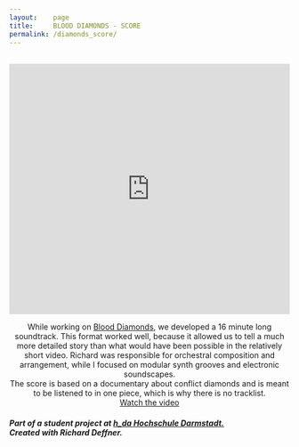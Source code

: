 ```yaml
---
layout:    page
title:     BLOOD DIAMONDS - SCORE
permalink: /diamonds_score/
---
```

<div align="center">
<br>

<iframe width="100%" height="450" scrolling="no" frameborder="no" src="https://w.soundcloud.com/player/?url=https%3A//api.soundcloud.com/tracks/310160595&amp;auto_play=false&amp;hide_related=false&amp;show_comments=true&amp;show_user=true&amp;show_reposts=false&amp;visual=true"></iframe>

<br>
<p>While working on <a href="/diamonds">Blood Diamonds</a>, we developed a 16 minute long soundtrack. This format worked well, because it allowed us to tell a much more detailed story than what would have been possible in the relatively short video.
Richard was responsible for orchestral composition and arrangement, while I focused on modular synth grooves and electronic soundscapes. <br>
The score is based on a documentary about conflict diamonds and is meant to be listened to in one piece, which is why there is no tracklist.
<br>
<a href="/diamonds">Watch the video</a>

<h5 align="left"> Part of a student project at <a href="https://www.h-da.de/"> h_da Hochschule Darmstadt. </a> <br> Created with Richard Deffner. <br>
</h5> 
